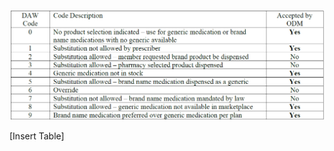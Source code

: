 ![](https://github.com/gainwell-ohio/spbm/blob/Tech-OneNote/docs/Clinical%20and%20Technical%20Reference%20Guide/FAQ/DAW%20Codes%20Description.png)

[Insert Table]
